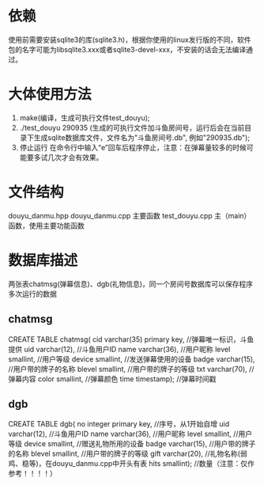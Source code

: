 # 依赖
使用前需要安装sqlite3的库(sqlite3.h)，根据你使用的linux发行版的不同，软件包的名字可能为libsqlite3.xxx或者sqlite3-devel-xxx，不安装的话会无法编译通过。

# 大体使用方法
1. make(编译，生成可执行文件test_douyu);
2. ./test_douyu 290935 (生成的可执行文件加斗鱼房间号，运行后会在当前目录下生成sqlite数据库文件，文件名为"斗鱼房间号.db", 例如"290935.db");
3. 停止运行 在命令行中输入“e”回车后程序停止，注意：在弹幕量较多的时候可能要多试几次才会有效果。

# 文件结构
douyu_danmu.hpp douyu_danmu.cpp  主要函数
test_douyu.cpp 主（main）函数，使用主要功能函数

# 数据库描述
两张表chatmsg(弹幕信息)、dgb(礼物信息)，同一个房间号数据库可以保存程序多次运行的数据

## chatmsg
CREATE TABLE chatmsg(
    cid varchar(35) primary key,   //弹幕唯一标识，斗鱼提供
    uid varchar(12),               //斗鱼用户ID
    name varchar(36),              //用户昵称
    level smallint,                //用户等级
    device smallint,               //发送弹幕使用的设备
    badge varchar(15),             //用户带的牌子的名称
    blevel smallint,               //用户带的牌子的等级
    txt varchar(70),               //弹幕内容
    color smallint,                //弹幕颜色
    time timestamp);               //弹幕时间戳

## dgb
CREATE TABLE dgb(
    no integer primary key,        //序号，从1开始自增
    uid varchar(12),               //斗鱼用户ID
    name varchar(36),              //用户昵称
    level smallint,                //用户等级
    device smallint,               //赠送礼物所用的设备
    badge varchar(15),             //用户带的牌子的名称
    blevel smallint,               //用户带的牌子的等级
    gift varchar(20),              //礼物名称(弱鸡、稳等)，在douyu_danmu.cpp中开头有表
    hits smallint);                //数量（注意：仅作参考！！！！）
